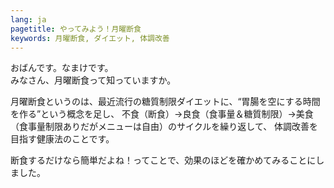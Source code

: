```yaml
---
lang: ja
pagetitle: やってみよう！月曜断食
keywords: 月曜断食, ダイエット, 体調改善
---
```


<script type="application/ld+json">
{
  "@context": "http://schema.org",
  "@type": "BlogPosting",
  "mainEntityOfPage": {
    "@type": "WebPage",
    "@id": "https://nmk2k.lazykito.com/start-getsuyo-danjiki/"
  },
  "headline": "やってみよう！月曜断食",
  "image": [
    "https://nmk2k.lazykito.com/img/start-getsuyo-danjiki/headline_1x1.png",
    "https://nmk2k.lazykito.com/img/start-getsuyo-danjiki/headline_4x3.png",
    "https://nmk2k.lazykito.com/img/start-getsuyo-danjiki/headline_16x9.png"
   ],
  "datePublished": "2017-02-04T00:00:00+09:00",
  "dateModified": "2017-02-04T00:00:00+09:00",
  "author": {
    "@type": "Person",
    "name": "K. Ito"
  },
   "publisher": {
    "@type": "Organization",
    "name": "怠日記",
    "logo": {
      "@type": "ImageObject",
      "url": "https://nmk2k.lazykito.com/img/logo.png",
      "height": 60,
      "width": 600
    }
  },
  "description": "月曜断食で体調を改善しましょう。"
}
</script>



おばんです。なまけです。  
みなさん、月曜断食って知っていますか。

月曜断食というのは、最近流行の糖質制限ダイエットに、“胃腸を空にする時間を作る”という概念を足し、
不食（断食）→良食（食事量＆糖質制限）→美食（食事量制限ありだがメニューは自由）のサイクルを繰り返して、
体調改善を目指す健康法のことです。

断食するだけなら簡単だよね！ってことで、効果のほどを確かめてみることにしました。

<!--
- 月曜断食って何？
- 月曜断食の効果
- 月曜断食のやり方


目的
: 酷使している胃腸を休め、本来の働きを取り戻すこと。
  体で使うエネルギーの4割を消化活動に使っている。
  これを傷ついた細胞の修復・回復に使う。

断食で食べ物を断ち、胃腸の活動をいったんオフにして、胃腸が正常に働ける環境を取り戻し、修復・回復に多くのエネルギーを費やせる体質にシフトする。


基本的なやり方

- 毎日、体重と体脂肪率を量る。
- 不食（断食）→良食→美食のサイクルを1ヶ月の間、繰り返す。減量目標は5kg。

月曜日
: 不食（断食）。  
  この日は朝昼晩、何も食べません。原則、水だけを飲んで過ごします。

火曜日～金曜日
: 良食。  
  （心ではなく）体が求めている栄養が取れるものを食べます。  
  食べていい量は、食べ物をかみ砕いた状態で、こぶし一つ～二つを目安にします。  
  基本メニューは次のとおり。  
  朝 → 無糖のヨーグルトと果物。  
  昼 → おかずのみ。  
  夜 → 野菜スープやサラダ、蒸し野菜などの野菜料理。アルコールはOK！　ただし、蒸留酒にすること。

土曜日～日曜日
: 美食。  
  好きなものを食べてOK！　もちろん、アルコールもOK！  
  ただし、食べる量は良食期間と同様、こぶし一つ～二つを目安にします。



体脂肪を落とす必要があるが、体重を落とさないと体脂肪率はなかなか減っていかない。


所感

月曜断食 ＝ 糖質制限 ＋ 断食。  
最近流行の糖質制限ダイエットに、「胃腸を空にする期間を作る」という概念を足したようなもの。  
週一回の断食と週四回の食事制限期間を設けて、体調改善を目指す健康法です。

食事制限期間は、食事の量も内容も推奨のメニューがあります。
断食とこの制限に従えば、大多数の人は体重が落ちて当然だろうと思いました。




食べすぎ

胃での消化が追いつかない
↓
胃の働きが弱まる
↓
胃に長く食べ物が滞留する
↓
37℃の環境で滞留物が腐敗
↓
体に毒素が回る
↓
不調


胃から腸まで食べ物が詰まる
↓
腸の働きが弱まる
↓
栄養を吸収できない
↓
細胞に栄養がいきわたらない
↓
不調


断食

胃腸の活動をオフにする
↓
修復・回復にエネルギーを注げるようになる
↓
体調改善


排泄能力が高まる
↓
消化・吸収能力が高まる
↓
質のいい血液が全身をめぐる
↓
代謝機能がアップ
↓
痩せる／肌質や髪質がよくなる
↓
アンチエイジング／PMSや生理痛の改善
↓
婦人科系の機能改善／冷えの改善


腸内の善玉菌が増える
↓
幸せホルモン「セロトニン」が分泌される
↓
精神安定／免疫力が上がる
↓
アレルギー症状の改善




守るべき5つのルール

1. 食べる量は、噛み砕いた状態でこぶし1つ～2つ分を目安にします。 \
   適正な食事量で満足できる胃の大きさに戻すため、良食期間も美食期間もこれを守ります。 \
   ちなみに、ラーメン1杯を麺だけ食べると、だいたいこぶし3つ分になるそうです。
2. 水を1日あたり1.5～2L飲みます。
3. 日付が変わる前に寝ます。 \
   成長ホルモンが活性化し、胃腸の働きも活発になる夜10時に眠ることが理想です。
4. 食べ過ぎた日の翌日は夕食を抜いて、食べ過ぎたことを〝なかったこと〟にしましょう。
5. 自己流解釈はしない。 \
   いままでに得たさまざまなダイエットの知識は、いったんどこかに置いておく。
   自己流にアレンジしたり、都合のいいルールに書き換えることがないようにします。

-->
















